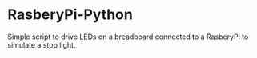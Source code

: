 # RasberyPi-Python
Simple script to drive LEDs on a breadboard connected to a RasberyPi to simulate a stop light.
